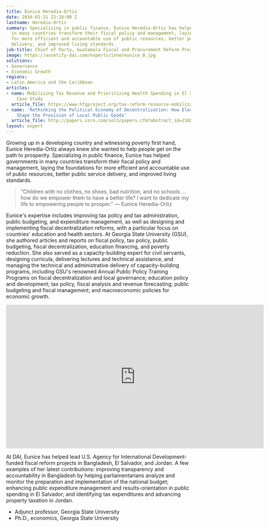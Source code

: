 ```yaml
---
title: Eunice Heredia-Ortiz
date: 2016-01-21 22:18:00 Z
lastname: Heredia-Ortiz
summary: Specializing in public finance, Eunice Heredia-Ortiz has helped governments
  in many countries transform their fiscal policy and management, laying the foundations
  for more efficient and accountable use of public resources, better public service
  delivery, and improved living standards.
job-title: Chief of Party, Guatemala Fiscal and Procurement Reform Project
image: https://assetify-dai.com/experts/innereunice_0.jpg
solutions:
- Governance
- Economic Growth
regions:
- Latin America and the Caribbean
articles:
- name: Mobilizing Tax Revenue and Prioritizing Health Spending in El Salvador – A
    Case Study
  article_file: https://www.hfgproject.org/tax-reform-resource-mobilization/
- name: 'Rethinking the Political Economy of Decentralization: How Elections and Parties
    Shape the Provision of Local Public Goods'
  article_file: http://papers.ssrn.com/sol3/papers.cfm?abstract_id=2188613
layout: expert
---
```


Growing up in a developing country and witnessing poverty first hand, Eunice Heredia-Ortiz always knew she wanted to help people get on the path to prosperity. Specializing in public finance, Eunice has helped governments in many countries transform their fiscal policy and management, laying the foundations for more efficient and accountable use of public resources, better public service delivery, and improved living standards.

> "Children with no clothes, no shoes, bad nutrition, and no schools … how do we empower them to have a better life? I want to dedicate my life to empowering people to prosper." — Eunice Heredia-Ortiz

Eunice's expertise includes improving tax policy and tax administration, public budgeting, and expenditure management, as well as designing and implementing fiscal decentralization reforms, with a particular focus on countries' education and health sectors. At Georgia State University (GSU), she authored articles and reports on fiscal policy, tax policy, public budgeting, fiscal decentralization, education financing, and poverty reduction. She also served as a capacity-building expert for civil servants, designing curricula, delivering lectures and technical assistance, and managing the technical and administrative delivery of capacity-building programs, including GSU's renowned Annual Public Policy Training Programs on fiscal decentralization and local governance; education policy and development; tax policy, fiscal analysis and revenue forecasting; public budgeting and fiscal management; and macroeconomic policies for economic growth.

<iframe allowfullscreen="" frameborder="0" height="392" mozallowfullscreen="" src="https://player.vimeo.com/video/35266747?byline=0&amp;portrait=0" webkitallowfullscreen="" width="703"></iframe>

At DAI, Eunice has helped lead U.S. Agency for International Development-funded fiscal reform projects in Bangladesh, El Salvador, and Jordan. A few examples of her latest contributions: improving transparency and accountability in Bangladesh by helping parliamentarians analyze and monitor the preparation and implementation of the national budget; enhancing public expenditure management and results-orientation in public spending in El Salvador; and identifying tax expenditures and advancing property taxation in Jordan.

* Adjunct professor, Georgia State University
* Ph.D., economics, Georgia State University
